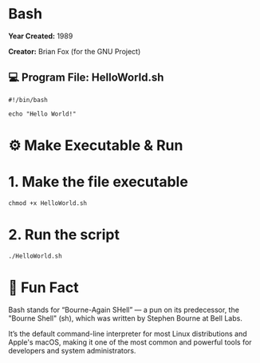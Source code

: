 # Bash

**Year Created:** 1989

**Creator:** Brian Fox (for the GNU Project)

## 💻 Program File: HelloWorld.sh

```
#!/bin/bash

echo "Hello World!"
```

# ⚙️ Make Executable & Run

# 1. Make the file executable
```
chmod +x HelloWorld.sh
```
# 2. Run the script
```
./HelloWorld.sh
```


# 🧠 Fun Fact

Bash stands for “Bourne-Again SHell” — a pun on its predecessor, the "Bourne Shell" (sh), which was written by Stephen Bourne at Bell Labs.

It’s the default command-line interpreter for most Linux distributions and Apple's macOS, making it one of the most common and powerful tools for developers and system administrators.

